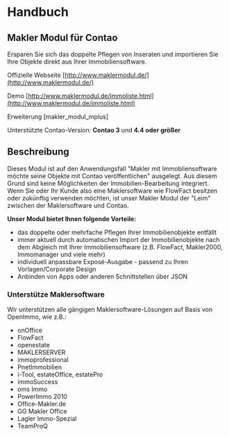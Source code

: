 # Handbuch

## Makler Modul für Contao

Ersparen Sie sich das doppelte Pflegen von Inseraten und importieren Sie Ihre Objekte direkt aus Ihrer Immobiliensoftware.

Offizielle Webseite [http://www.maklermodul.de/](http://www.maklermodul.de/)

Demo [http://www.maklermodul.de/immoliste.html](http://www.maklermodul.de/immoliste.html)

Erweiterung \[makler\_modul\_mplus\]

Unterstützte Contao-Version: **Contao 3** und **4.4 oder größer**

## Beschreibung

Dieses Modul ist auf den Anwendungsfall  "Makler mit Immobliensoftware möchte seine Objekte mit Contao veröffentlichen" ausgelegt. Aus diesem Grund sind keine Möglichkeiten der Immobilien-Bearbeitung integriert. Wenn Sie oder Ihr Kunde also eine Maklersoftware wie FlowFact besitzen oder zukünftig verwenden möchten, ist unser Makler Modul der "Leim" zwischen der Maklersoftware und Contao.

**Unser Modul bietet Ihnen folgende Vorteile:**

* das doppelte oder mehrfache Pflegen Ihrer Immobilienobjekte entfällt
* immer aktuell durch automatischen Import der Immobilienobjekte nach dem Abgleich mit Ihrer Immobiliensoftware \(z.B. FlowFact, Makler2000, Immomanager und viele mehr\)
* individuell anpassbare Exposé-Ausgabe - passend zu Ihren Vorlagen/Corporate Design
* Anbinden von Apps oder anderen Schnittstellen über JSON

### Unterstütze Maklersoftware

Wir unterstützen alle gängigen Maklersoftware-Lösungen auf Basis von OpenImmo, wie z.B.:

* onOffice
* FlowFact
* openestate
* MAKLERSERVER
* immoprofessional
* PnetImmobilien
* i-Tool, estateOffice, estatePro
* immoSuccess
* oms Immo
* PowerImmo 2010
* Office-Makler.de
* GG Makler Office
* Lagler Immo-Spezial
* TeamProQ



